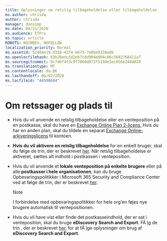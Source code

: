 ```yaml
---
title: Oplysninger om retslig tilbageholdelse eller tilbageholdelse
ms.author: chrisda
author: chrisda
manager: dansimp
ms.date: 04/21/2020
ms.audience: ITPro
ms.topic: article
ROBOTS: NOINDEX, NOFOLLOW
localization_priority: Normal
ms.assetid: 52484e19-9328-42f4-b675-7e0be9338a8b
ms.openlocfilehash: 63b28edc5d2eb7c8d904e004c06c5682768411a7
ms.sourcegitcommit: bc7d6f4f3c9f7060d073f5130e1ec856e248d020
ms.translationtype: MT
ms.contentlocale: da-DK
ms.lasthandoff: 06/02/2020
ms.locfileid: "44508694"
---
```

# <a name="about-litigation-holds-and-in-place-holds"></a>Om retssager og plads til

- Hvis du vil anvende en retslig tilbageholdelse eller en venteposition på en postkasse, skal du have en [Exchange Online Plan 2-licens.](https://docs.microsoft.com/office365/servicedescriptions/office-365-platform-service-description/office-365-plan-options) Hvis du har en anden plan, skal du tildele en separat [Exchange Online-arkiveringslicens](https://docs.microsoft.com/office365/servicedescriptions/exchange-online-archiving-service-description/exchange-online-archiving-service-description) til kontoen. 
    
- **Hvis du vil aktivere en retslig tilbageholdelse** for en enkelt bruger, skal du følge de trin, der er beskrevet [her](https://docs.microsoft.com/office365/SecurityCompliance/place-a-mailbox-on-litigation-hold). Når retslig tilbageholdelse er aktiveret, sættes alt indhold i postkassen i venteposition.
    
- Hvis du vil anvende et **lokale venteposition på enkelte brugere** eller på alle **postkasser i hele organisationen**, kan du bruge Opbevaringspolitikker i Microsoft 365 Security and Compliance Center ved at følge de trin, der er beskrevet [her]( https://docs.microsoft.com/microsoft-365/compliance/retention-policies).
    
    > [!NOTE]
    > I forbindelse med opbevaringspolitikker for hele org'en føjes nye brugere automatisk til ventepositionen. 
  
- Hvis du vil have vist eller finde det postkasseindhold, der er sat i venteposition, skal du bruge **eDiscovery Search and Export**. FÃ ̧lg de trin , der er beskrevet [her](https://docs.microsoft.com/microsoft-365/compliance/export-search-results), for at fÃ ̧lge oplysninger om brug af **eDiscovery Search and Export**.
    

